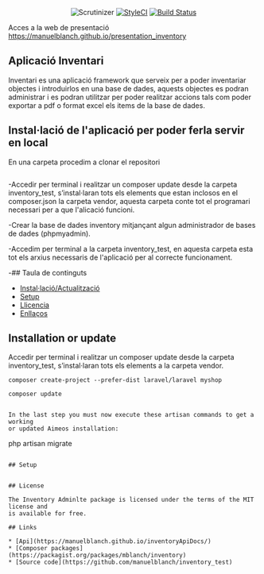 <p align="center">
<img src="https://scrutinizer-ci.com/g/manuelblanch/inventory_test/badges/quality-score.png?b=master" alt="Scrutinizer"></a>
<a href="https://styleci.io/repos/74695706"><img src="https://styleci.io/repos/74695706/shield?branch=master" alt="StyleCI"></a>
<a href="https://travis-ci.org/manuelblanch/inventory_test"><img src="https://travis-ci.org/manuelblanch/inventory_test.svg?branch=master" alt="Build Status"></a>


</p>

Acces a la web de presentació https://manuelblanch.github.io/presentation_inventory

## Aplicació Inventari

Inventari es una aplicació framework que serveix per a poder inventariar objectes i introduirlos en una base de dades, aquests objectes es podran administrar i es podran utilitzar per poder realitzar accions tals com poder exportar a pdf o format excel els items de la base de dades.

## Instal·lació de l'aplicació per poder ferla servir en local

En una carpeta procedim a clonar el repositori

```git clone https://github.com/manuelblanch/inventory_test
```

-Accedir per terminal i realitzar un composer update desde la carpeta inventory_test, s’instal·laran tots els elements que estan inclosos en el composer.json la carpeta vendor, aquesta carpeta conte tot el programari necessari per a que l'alicació funcioni.

-Crear la base de dades inventory mitjançant algun administrador de bases de dades (phpmyadmin).

-Accedim per terminal a la carpeta inventory_test, en aquesta carpeta esta tot els arxius necessaris de l'aplicació per al correcte funcionament.

-## Taula de continguts

- [Instal·lació/Actualització](#instal·lació-o-actualitzacio)
- [Setup](#setup)
- [Llicencia](#llicencia)
- [Enllaços](#enllaços)


## Installation or update

Accedir per terminal i realitzar un composer update desde la carpeta inventory_test, s’instal·laran tots els elements a la carpeta vendor.

```
composer create-project --prefer-dist laravel/laravel myshop
```

`composer update`


```

In the last step you must now execute these artisan commands to get a working
or updated Aimeos installation:

```
php artisan migrate

```

## Setup


## License

The Inventory Adminlte package is licensed under the terms of the MIT license and
is available for free.

## Links

* [Api](https://manuelblanch.github.io/inventoryApiDocs/)
* [Composer packages](https://packagist.org/packages/mblanch/inventory)
* [Source code](https://github.com/manuelblanch/inventory_test)
